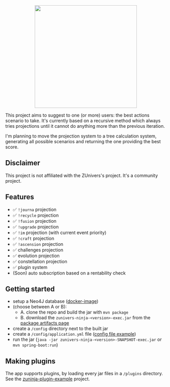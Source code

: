 <div align="center">
<img src="https://repository-images.githubusercontent.com/420819440/51db7016-b325-4d1b-a1d3-ce82d771f58b" height="320px">
</div>

This project aims to suggest to one (or more) users: the best actions scenario to take.
It's currently based on a recursive method which always tries projections until it cannot do anything more than the previous iteration. 

I'm planning to move the projection system to a tree calculation system, generating all possible scenarios and returning the one providing the best score. 

## Disclaimer

This project is not affiliated with the ZUnivers's project. It's a community project.

## Features
- ✅ `!journa` projection
- ✅ `!recycle` projection
- ✅ `!fusion` projection
- ✅ `!upgrade` projection
- ✅ `!im` projection (with current event priority)
- ✅ `!craft` projection
- ✅ `!ascension` projection
- ✅ challenges projection
- ✅ evolution projection
- ✅ constellation projection
- ✅ plugin system
- (Soon) auto subscription based on a rentability check


## Getting started
- setup a Neo4J database ([docker-image](https://hub.docker.com/_/neo4j))
- (choose between A or B):
  - A. clone the repo and build the jar with `mvn package`
  - B. download the `zunivers-ninja-<version>-exec.jar` from the [package artifacts page](https://github.com/AlexPresso/ZUnivers-Ninja/packages/1071646) 
- create a `/config` directory next to the built jar
- create a `/config/application.yml` file ([config file example](https://github.com/AlexPresso/ZUnivers-Ninja/blob/main/src/main/resources/application.example.yml))
- run the jar (`java -jar zunivers-ninja-<version>-SNAPSHOT-exec.jar` or `mvn spring-boot:run`)

## Making plugins
The app supports plugins, by loading every jar files in a `/plugins` directory.  
See the [zuninja-plugin-example](https://github.com/AlexPresso/ZUnivers-Ninja/tree/main/zuninja-plugin-example) project.
